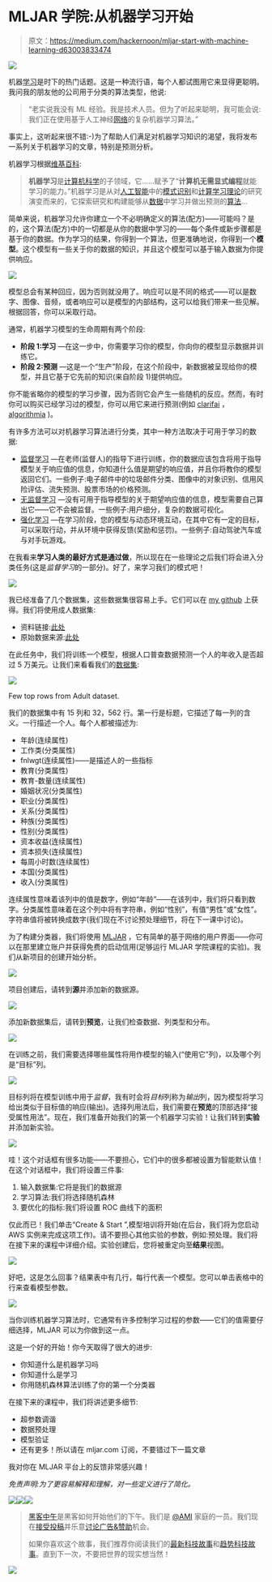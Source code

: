 # MLJAR 学院:从机器学习开始

> 原文：<https://medium.com/hackernoon/mljar-start-with-machine-learning-d63003833474>

![](img/0ae017996f6071b3dbd5afe7af73b9bc.png)

机器[学习](https://hackernoon.com/tagged/learning)是时下的热门话题。这是一种流行语，每个人都试图用它来显得更聪明。我问我的朋友他的公司用于分类的算法类型，他说:

> “老实说我没有 ML 经验。我是技术人员。但为了听起来聪明，我可能会说:我们正在使用基于人工神经[网络](https://hackernoon.com/tagged/network)的复杂机器学习算法。”

事实上，这听起来很不错:-)为了帮助人们满足对机器学习知识的渴望，我将发布一系列关于机器学习的文章，特别是预测分析。

机器学习根据[维基百科](https://en.wikipedia.org/wiki/Machine_learning):

> **机器学习**是[计算机科学](https://en.wikipedia.org/wiki/Computer_science)的子领域，它……赋予了“**计算机无需显式编程**就能学习的能力。”机器学习是从对[人工智能](https://en.wikipedia.org/wiki/Artificial_intelligence)中的[模式识别](https://en.wikipedia.org/wiki/Pattern_recognition)和[计算学习理论](https://en.wikipedia.org/wiki/Computational_learning_theory)的研究演变而来的，它探索研究和构建能够从[数据](https://en.wikipedia.org/wiki/Data)中学习并做出预测的[算法](https://en.wikipedia.org/wiki/Algorithm)...

简单来说，机器学习允许你建立一个不必明确定义的算法(配方)——可能吗？是的，这个算法(配方)中的一切都是从你的数据中学习的——每个条件或新步骤都是基于你的数据。作为学习的结果，你得到一个算法，但更准确地说，你得到一个**模型**。这个模型有一些关于你的数据的知识，并且这个模型可以基于输入数据为你提供响应。

![](img/0b91c111a68ec2f221b5849330ef0026.png)

模型总会有某种回应，因为否则就没用了。响应可以是不同的格式——可以是数字、图像、音频，或者响应可以是模型的内部结构，这可以给我们带来一些见解。根据回答，你可以采取行动。

通常，机器学习模型的生命周期有两个阶段:

*   **阶段 1:学习** —在这一步中，你需要学习你的模型，你向你的模型显示数据并训练它。
*   **阶段 2:预测** —这是一个“生产”阶段，在这个阶段中，新数据被呈现给你的模型，并且它基于它先前的知识(来自阶段 1)提供响应。

你不能省略你的模型的学习步骤，因为否则它会产生一些随机的反应。然而，有时你可以购买已经学习过的模型，你可以用它来进行预测(例如 [clarifai](https://www.clarifai.com/) ， [algorithmia](https://algorithmia.com/) )。

有许多方法可以对机器学习算法进行分类，其中一种方法取决于可用于学习的数据:

*   [监督学习](https://en.wikipedia.org/wiki/Supervised_learning) —在老师(监督人)的指导下进行训练，你的数据应该包含将用于指导模型关于响应值的信息，你知道什么值是期望的响应值，并且你将教你的模型返回它们。一些例子:电子邮件中的垃圾邮件分类、图像中的对象识别、信用风险评估、流失预测、股票市场的价格预测。
*   [无监督学习](https://en.wikipedia.org/wiki/Unsupervised_learning) —没有可用于指导模型的关于期望响应值的信息，模型需要自己算出它——它不会被监督。一些例子:用户细分，复杂的数据可视化。
*   [强化学习](https://en.wikipedia.org/wiki/Reinforcement_learning) —在学习阶段，您的模型与动态环境互动，在其中它有一定的目标，可以采取行动，并从环境中获得反馈(奖励和惩罚)。一些例子:自动驾驶汽车或与对手玩游戏。

在我看来**学习人类的最好方式是通过做**，所以现在在一些理论之后我们将会进入分类任务(这是*监督学习*的一部分)。好了，来学习我们的模式吧！

![](img/e1bdba7aabab8c4bbdbab9a5e3943844.png)

我已经准备了几个数据集，这些数据集很容易上手。它们可以在 [my github](https://github.com/pplonski/datasets-for-start) 上获得。我们将使用成人数据集:

*   资料链接:[此处](https://github.com/pplonski/datasets-for-start/tree/master/adult)
*   原始数据来源:[此处](https://archive.ics.uci.edu/ml/datasets/Adult)

在此任务中，我们将训练一个模型，根据人口普查数据预测一个人的年收入是否超过 5 万美元。让我们来看看我们的[数据集](https://raw.githubusercontent.com/pplonski/datasets-for-start/master/adult/data.csv):

![](img/4a7b072bc62e05c059b918c6ad086da7.png)

Few top rows from Adult dataset.

我们的数据集中有 15 列和 32，562 行。第一行是标题，它描述了每一列的含义。一行描述一个人。每个人都被描述为:

*   年龄(连续属性)
*   工作类(分类属性)
*   fnlwgt(连续属性)——是描述人的一些指标
*   教育(分类属性)
*   教育-数量(连续属性)
*   婚姻状况(分类属性)
*   职业(分类属性)
*   关系(分类属性)
*   种族(分类属性)
*   性别(分类属性)
*   资本收益(连续属性)
*   资本损失(连续属性)
*   每周小时数(连续属性)
*   本国(分类属性)
*   收入(分类属性)

连续属性意味着该列中的值是数字，例如“年龄”——在该列中，我们将只看到数字。分类属性意味着在这个列中将有字符串，例如“性别”，有值“男性”或“女性”。字符串值将被转换成数字(我们现在不讨论预处理细节，将在下一课中讨论)。

为了构建分类器，我们将使用 [MLJAR](https://mljar.com) ，它有简单的基于网络的用户界面——你可以在那里建立账户并获得免费的启动信用(足够运行 MLJAR 学院课程的实验)。我们从新项目的创建开始分析。

![](img/72ead35e28cc67a8b35ec2be03fdd96b.png)

项目创建后，请转到**源**并添加新的数据源。

![](img/93689174ba0c9859795d59ca46645a0e.png)

添加新数据集后，请转到**预览**，让我们检查数据、列类型和分布。

![](img/eab8447ca73216a68370e8168cce0e22.png)

在训练之前，我们需要选择哪些属性将用作模型的输入(“使用它”列)，以及哪个列是“目标”列。

![](img/c18d7c48d40ff9fa2192c6061d5b7e82.png)

目标列将在模型训练中用于*监督*，我有时会将*目标*列称为*输出*列，因为模型将学习给出类似于目标值的响应(输出)。选择列用法后，我们需要在**预览**的顶部选择“接受属性用法”。现在，我们准备开始我们的第一个机器学习实验！让我们转到**实验**并添加新实验。

![](img/2f3bebc09c0908e6c7bbcbb0d4b30e31.png)

哇！这个对话框有很多功能——不要担心，它们中的很多都被设置为智能默认值！在这个对话框中，我们将设置三件事:

1.  输入数据集:它将是我们的数据源
2.  学习算法:我们将选择随机森林
3.  要优化的指标:我们将设置 ROC 曲线下的面积

仅此而已！我们单击“Create & Start ”,模型培训将开始(在后台，我们将为您启动 AWS 实例来完成这项工作)。请不要担心其他实验的参数，例如:预处理。我们将在接下来的课程中详细介绍。实验创建后，您将被重定向至**结果**视图。

![](img/005c8345036976fdf57138ffdceab9a6.png)

好吧，这是怎么回事？结果表中有几行，每行代表一个模型。您可以单击表格中的行来查看模型参数。

![](img/ba21fe828fc9ced0d7b88dd55fb936fe.png)

当你训练机器学习算法时，它通常有许多控制学习过程的参数——它们的值需要仔细选择，MLJAR 可以为你做到这一点。

这是一个好的开始！你今天取得了很大的进步:

*   你知道什么是机器学习吗
*   你知道什么是学习
*   你用随机森林算法训练了你的第一个分类器

在接下来的课程中，我们将讲述更多细节:

*   超参数调谐
*   数据预处理
*   模型验证
*   还有更多！所以请在 mljar.com 订阅，不要错过下一篇文章

我对你在 MLJAR 平台上的反馈非常感兴趣！

*免责声明:为了更容易解释和理解，对一些定义进行了简化。*

[![](img/50ef4044ecd4e250b5d50f368b775d38.png)](http://bit.ly/HackernoonFB)[![](img/979d9a46439d5aebbdcdca574e21dc81.png)](https://goo.gl/k7XYbx)[![](img/2930ba6bd2c12218fdbbf7e02c8746ff.png)](https://goo.gl/4ofytp)

> [黑客中午](http://bit.ly/Hackernoon)是黑客如何开始他们的下午。我们是 [@AMI](http://bit.ly/atAMIatAMI) 家庭的一员。我们现在[接受投稿](http://bit.ly/hackernoonsubmission)并乐意[讨论广告&赞助](mailto:partners@amipublications.com)机会。
> 
> 如果你喜欢这个故事，我们推荐你阅读我们的[最新科技故事](http://bit.ly/hackernoonlatestt)和[趋势科技故事](https://hackernoon.com/trending)。直到下一次，不要把世界的现实想当然！

![](img/be0ca55ba73a573dce11effb2ee80d56.png)